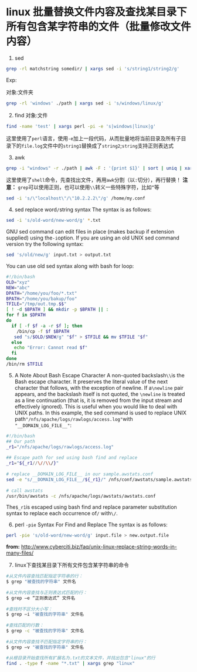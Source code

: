 # linux 批量替换文件内容及查找某目录下所有包含某字符串的文件（批量修改文件内容）

1. sed
```bash
grep -rl matchstring somedir/ | xargs sed -i 's/string1/string2/g' 
```

Exp:
 
对象:文件夹

```bash
grep -rl 'windows' ./path | xargs sed -i 's/windows/linux/g'  
```
 
2. find
对象:文件

```bash
find -name 'test' | xargs perl -pi -e 's|windows|linux|g'  
```
这里使用了`perl`语言，使用`-e`加上一段代码，从而批量地将当前目录及所有子目录下的`file.log`文件中的`string1`替换成了`string2`;`string`支持正则表达式
 
3. awk
```bash
grep -i "windows" -r ./path | awk -F : '{print $1}' | sort | uniq | xargs sed -i 's/windows/linux/g'  
```

这里使用了`shell`命令，先查找出文件，再用`awk`分割（以`:`切分），再行替换！
**注意：** `grep`可以使用正则，也可以使用`\\`转义一些特殊字符，比如`“`等 
```bash
sed -i 's/\"localhost\"/\"10.2.2.2\"/g' /home/my.conf
```
 
4. sed replace word`/`string syntax
The syntax is as follows:
```bash
sed -i 's/old-word/new-word/g' *.txt  
```
 
GNU sed command can edit files in place (makes backup if extension supplied) using the`-i`option. If you are using an old UNIX sed command version try the following syntax:
```bash
sed 's/old/new/g' input.txt > output.txt  
```
 
You can use old sed syntax along with bash for loop:
```bash
#!/bin/bash  
OLD="xyz"  
NEW="abc"  
DPATH="/home/you/foo/*.txt"  
BPATH="/home/you/bakup/foo"  
TFILE="/tmp/out.tmp.$$"  
[ ! -d $BPATH ] && mkdir -p $BPATH || :  
for f in $DPATH  
do  
  if [ -f $f -a -r $f ]; then  
    /bin/cp -f $f $BPATH  
   sed "s/$OLD/$NEW/g" "$f" > $TFILE && mv $TFILE "$f"  
  else  
   echo "Error: Cannot read $f"  
  fi  
done  
/bin/rm $TFILE  
```

5. A Note About Bash Escape Character
A non-quoted backslash`\\`is the Bash escape character. It preserves the literal value of the next character that follows, with the exception of newline. If a`\newline` pair appears, and the backslash itself is not quoted, the `\newline` is treated as a line continuation (that is, it is removed from the input stream and effectively ignored). This is useful when you would like to deal with UNIX paths. In this example, the sed command is used to replace UNIX path` "/nfs/apache/logs/rawlogs/access.log" `with` "__DOMAIN_LOG_FILE__"`:
```bash
#!/bin/bash  
## Our path  
_r1="/nfs/apache/logs/rawlogs/access.log"  
   
## Escape path for sed using bash find and replace   
_r1="${_r1//\//\\/}"  
   
# replace __DOMAIN_LOG_FILE__ in our sample.awstats.conf  
sed -e "s/__DOMAIN_LOG_FILE__/${_r1}/" /nfs/conf/awstats/sample.awstats.conf  > /nfs/apache/logs/awstats/awstats.conf  
   
# call awstats  
/usr/bin/awstats -c /nfs/apache/logs/awstats/awstats.conf  
```
 
The`$_r1`is escaped using bash find and replace parameter substitution syntax to replace each occurrence of`/` with`\/`.
 
6. perl `-pie` Syntax For Find and Replace
The syntax is as follows:
```bash
perl -pie 's/old-word/new-word/g' input.file > new.output.file  
```
 
**from:** http://www.cyberciti.biz/faq/unix-linux-replace-string-words-in-many-files/
 
7. linux下查找某目录下所有文件包含某字符串的命令
```bash
#从文件内容查找匹配指定字符串的行：  
$ grep "被查找的字符串" 文件名  
  
#从文件内容查找与正则表达式匹配的行：  
$ grep –e “正则表达式” 文件名  
  
#查找时不区分大小写：  
$ grep –i "被查找的字符串" 文件名  
  
#查找匹配的行数：  
$ grep -c "被查找的字符串" 文件名  
  
#从文件内容查找不匹配指定字符串的行：  
$ grep –v "被查找的字符串" 文件名  
  
#从根目录开始查找所有扩展名为.txt的文本文件，并找出包含"linux"的行  
find . -type f -name "*.txt" | xargs grep "linux"   
```

